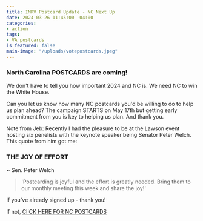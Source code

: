 ```yaml
---
title: IMRV Postcard Update - NC Next Up
date: 2024-03-26 11:45:00 -04:00
categories:
- action
tags:
- VA postcards
is featured: false
main-image: "/uploads/votepostcards.jpeg"
---
```


### North Carolina POSTCARDS are coming!

We don't have to tell you how important 2024 and NC is. We need NC to win the White House. 

Can you let us know how many NC postcards you'd be willing to do to help us plan ahead? The campaign STARTS on May 17th but getting early commitment from you is key to helping us plan. And thank you. 

Note from Jeb:
Recently I had the pleasure to be at the Lawson event hosting six penelists with the keynote speaker being Senator Peter Welch. This quote from him got me:

### THE JOY OF EFFORT
~ Sen. Peter Welch

> 'Postcarding is joyful and the effort is greatly needed. Bring them to our monthly meeting this week and share the joy!' 

If you've already signed up - thank you! 

If not, [ClICK HERE FOR NC POSTCARDS](https://docs.google.com/forms/d/e/1FAIpQLSeZBHUQE6mOk6ykVyZunhLyD0y7r7XGldno7vpxeImYzn3InQ/viewform)


 